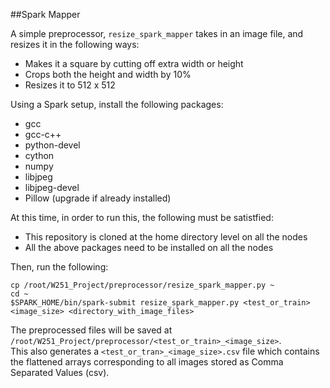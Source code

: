 ##Spark Mapper

A simple preprocessor, `resize_spark_mapper` takes in an image file, and resizes it in the following ways:

- Makes it a square by cutting off extra width or height
- Crops both the height and width by 10% 
- Resizes it to 512 x 512

Using a Spark setup, install the following packages:
- gcc
- gcc-c++
- python-devel
- cython
- numpy
- libjpeg
- libjpeg-devel
- Pillow (upgrade if already installed)

At this time, in order to run this, the following must be satistfied:
- This repository is cloned at the home directory level on all the nodes
- All the above packages need to be installed on all the nodes

Then, run the following:

```
cp /root/W251_Project/preprocessor/resize_spark_mapper.py ~
cd ~
$SPARK_HOME/bin/spark-submit resize_spark_mapper.py <test_or_train> <image_size> <directory_with_image_files>
```
        
The preprocessed files will be saved at `/root/W251_Project/preprocessor/<test_or_train>_<image_size>`.    
This also generates a `<test_or_tran>_<image_size>.csv` file which contains the flattened arrays corresponding to all images stored as Comma Separated Values (csv).
